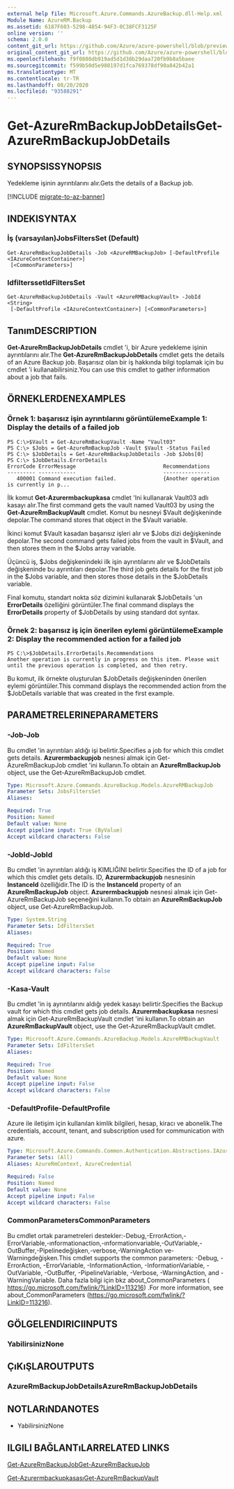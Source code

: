 ```yaml
---
external help file: Microsoft.Azure.Commands.AzureBackup.dll-Help.xml
Module Name: AzureRM.Backup
ms.assetid: 6187F603-5298-4854-94F3-0C38FCF3125F
online version: ''
schema: 2.0.0
content_git_url: https://github.com/Azure/azure-powershell/blob/preview/src/ResourceManager/AzureBackup/Commands.AzureBackup/help/Get-AzureRmBackupJobDetails.md
original_content_git_url: https://github.com/Azure/azure-powershell/blob/preview/src/ResourceManager/AzureBackup/Commands.AzureBackup/help/Get-AzureRmBackupJobDetails.md
ms.openlocfilehash: f9f0808db919ad5d1d38b29daa720fb9b8a5baee
ms.sourcegitcommit: f599b50d5e980197d1fca769378df90a842b42a1
ms.translationtype: MT
ms.contentlocale: tr-TR
ms.lasthandoff: 08/20/2020
ms.locfileid: "93588291"
---
```

# <span data-ttu-id="60907-101">Get-AzureRmBackupJobDetails</span><span class="sxs-lookup"><span data-stu-id="60907-101">Get-AzureRmBackupJobDetails</span></span>

## <span data-ttu-id="60907-102">SYNOPSIS</span><span class="sxs-lookup"><span data-stu-id="60907-102">SYNOPSIS</span></span>
<span data-ttu-id="60907-103">Yedekleme işinin ayrıntılarını alır.</span><span class="sxs-lookup"><span data-stu-id="60907-103">Gets the details of a Backup job.</span></span>

[!INCLUDE [migrate-to-az-banner](../../includes/migrate-to-az-banner.md)]

## <span data-ttu-id="60907-104">INDEKI</span><span class="sxs-lookup"><span data-stu-id="60907-104">SYNTAX</span></span>

### <span data-ttu-id="60907-105">İş (varsayılan)</span><span class="sxs-lookup"><span data-stu-id="60907-105">JobsFiltersSet (Default)</span></span>
```
Get-AzureRmBackupJobDetails -Job <AzureRMBackupJob> [-DefaultProfile <IAzureContextContainer>]
 [<CommonParameters>]
```

### <span data-ttu-id="60907-106">Idfiltersset</span><span class="sxs-lookup"><span data-stu-id="60907-106">IdFiltersSet</span></span>
```
Get-AzureRmBackupJobDetails -Vault <AzureRMBackupVault> -JobId <String>
 [-DefaultProfile <IAzureContextContainer>] [<CommonParameters>]
```

## <span data-ttu-id="60907-107">Tanım</span><span class="sxs-lookup"><span data-stu-id="60907-107">DESCRIPTION</span></span>
<span data-ttu-id="60907-108">**Get-AzureRmBackupJobDetails** cmdlet 'i, bir Azure yedekleme işinin ayrıntılarını alır.</span><span class="sxs-lookup"><span data-stu-id="60907-108">The **Get-AzureRmBackupJobDetails** cmdlet gets the details of an Azure Backup job.</span></span>
<span data-ttu-id="60907-109">Başarısız olan bir iş hakkında bilgi toplamak için bu cmdlet 'i kullanabilirsiniz.</span><span class="sxs-lookup"><span data-stu-id="60907-109">You can use this cmdlet to gather information about a job that fails.</span></span>

## <span data-ttu-id="60907-110">ÖRNEKLERDEN</span><span class="sxs-lookup"><span data-stu-id="60907-110">EXAMPLES</span></span>

### <span data-ttu-id="60907-111">Örnek 1: başarısız işin ayrıntılarını görüntüleme</span><span class="sxs-lookup"><span data-stu-id="60907-111">Example 1: Display the details of a failed job</span></span>
```
PS C:\>$Vault = Get-AzureRmBackupVault -Name "Vault03" 
PS C:\> $Jobs = Get-AzureRmBackupJob -Vault $Vault -Status Failed
PS C:\> $JobDetails = Get-AzureRmBackupJobDetails -Job $Jobs[0]
PS C:\> $JobDetails.ErrorDetails
ErrorCode ErrorMessage                            Recommendations
--------- ------------                            ---------------
   400001 Command execution failed.               {Another operation is currently in p...
```

<span data-ttu-id="60907-112">İlk komut **Get-Azurermbackupkasa** cmdlet 'Ini kullanarak Vault03 adlı kasayı alır.</span><span class="sxs-lookup"><span data-stu-id="60907-112">The first command gets the vault named Vault03 by using the **Get-AzureRmBackupVault** cmdlet.</span></span>
<span data-ttu-id="60907-113">Komut bu nesneyi $Vault değişkeninde depolar.</span><span class="sxs-lookup"><span data-stu-id="60907-113">The command stores that object in the $Vault variable.</span></span>

<span data-ttu-id="60907-114">İkinci komut $Vault kasadan başarısız işleri alır ve $Jobs dizi değişkeninde depolar.</span><span class="sxs-lookup"><span data-stu-id="60907-114">The second command gets failed jobs from the vault in $Vault, and then stores them in the $Jobs array variable.</span></span>

<span data-ttu-id="60907-115">Üçüncü iş, $Jobs değişkenindeki ilk işin ayrıntılarını alır ve $JobDetails değişkeninde bu ayrıntıları depolar.</span><span class="sxs-lookup"><span data-stu-id="60907-115">The third job gets details for the first job in the $Jobs variable, and then stores those details in the $JobDetails variable.</span></span>

<span data-ttu-id="60907-116">Final komutu, standart nokta söz dizimini kullanarak $JobDetails 'un **ErrorDetails** özelliğini görüntüler.</span><span class="sxs-lookup"><span data-stu-id="60907-116">The final command displays the **ErrorDetails** property of $JobDetails by using standard dot syntax.</span></span>

### <span data-ttu-id="60907-117">Örnek 2: başarısız iş için önerilen eylemi görüntüleme</span><span class="sxs-lookup"><span data-stu-id="60907-117">Example 2: Display the recommended action for a failed job</span></span>
```
PS C:\>$JobDetails.ErrorDetails.Recommendations
Another operation is currently in progress on this item. Please wait until the previous operation is completed, and then retry.
```

<span data-ttu-id="60907-118">Bu komut, ilk örnekte oluşturulan $JobDetails değişkeninden önerilen eylemi görüntüler.</span><span class="sxs-lookup"><span data-stu-id="60907-118">This command displays the recommended action from the $JobDetails variable that was created in the first example.</span></span>

## <span data-ttu-id="60907-119">PARAMETRELERINE</span><span class="sxs-lookup"><span data-stu-id="60907-119">PARAMETERS</span></span>

### <span data-ttu-id="60907-120">-Job</span><span class="sxs-lookup"><span data-stu-id="60907-120">-Job</span></span>
<span data-ttu-id="60907-121">Bu cmdlet 'in ayrıntıları aldığı işi belirtir.</span><span class="sxs-lookup"><span data-stu-id="60907-121">Specifies a job for which this cmdlet gets details.</span></span>
<span data-ttu-id="60907-122">**Azurermbackupjob** nesnesi almak için Get-AzureRmBackupJob cmdlet 'ini kullanın.</span><span class="sxs-lookup"><span data-stu-id="60907-122">To obtain an **AzureRmBackupJob** object, use the Get-AzureRmBackupJob cmdlet.</span></span>

```yaml
Type: Microsoft.Azure.Commands.AzureBackup.Models.AzureRMBackupJob
Parameter Sets: JobsFiltersSet
Aliases: 

Required: True
Position: Named
Default value: None
Accept pipeline input: True (ByValue)
Accept wildcard characters: False
```

### <span data-ttu-id="60907-123">-JobId</span><span class="sxs-lookup"><span data-stu-id="60907-123">-JobId</span></span>
<span data-ttu-id="60907-124">Bu cmdlet 'in ayrıntıları aldığı iş KIMLIĞINI belirtir.</span><span class="sxs-lookup"><span data-stu-id="60907-124">Specifies the ID of a job for which this cmdlet gets details.</span></span>
<span data-ttu-id="60907-125">ID, **Azurermbackupjob** nesnesinin **InstanceId** özelliğidir.</span><span class="sxs-lookup"><span data-stu-id="60907-125">The ID is the **InstanceId** property of an **AzureRmBackupJob** object.</span></span>
<span data-ttu-id="60907-126">**Azurermbackupjob** nesnesi almak için Get-AzureRmBackupJob seçeneğini kullanın.</span><span class="sxs-lookup"><span data-stu-id="60907-126">To obtain an **AzureRmBackupJob** object, use Get-AzureRmBackupJob.</span></span>

```yaml
Type: System.String
Parameter Sets: IdFiltersSet
Aliases: 

Required: True
Position: Named
Default value: None
Accept pipeline input: False
Accept wildcard characters: False
```

### <span data-ttu-id="60907-127">-Kasa</span><span class="sxs-lookup"><span data-stu-id="60907-127">-Vault</span></span>
<span data-ttu-id="60907-128">Bu cmdlet 'in iş ayrıntılarını aldığı yedek kasayı belirtir.</span><span class="sxs-lookup"><span data-stu-id="60907-128">Specifies the Backup vault for which this cmdlet gets job details.</span></span>
<span data-ttu-id="60907-129">**Azurermbackupkasa** nesnesi almak için Get-AzureRmBackupVault cmdlet 'ini kullanın.</span><span class="sxs-lookup"><span data-stu-id="60907-129">To obtain an **AzureRmBackupVault** object, use the Get-AzureRmBackupVault cmdlet.</span></span>

```yaml
Type: Microsoft.Azure.Commands.AzureBackup.Models.AzureRMBackupVault
Parameter Sets: IdFiltersSet
Aliases: 

Required: True
Position: Named
Default value: None
Accept pipeline input: False
Accept wildcard characters: False
```

### <span data-ttu-id="60907-130">-DefaultProfile</span><span class="sxs-lookup"><span data-stu-id="60907-130">-DefaultProfile</span></span>
<span data-ttu-id="60907-131">Azure ile iletişim için kullanılan kimlik bilgileri, hesap, kiracı ve abonelik.</span><span class="sxs-lookup"><span data-stu-id="60907-131">The credentials, account, tenant, and subscription used for communication with azure.</span></span>

```yaml
Type: Microsoft.Azure.Commands.Common.Authentication.Abstractions.IAzureContextContainer
Parameter Sets: (All)
Aliases: AzureRmContext, AzureCredential

Required: False
Position: Named
Default value: None
Accept pipeline input: False
Accept wildcard characters: False
```

### <span data-ttu-id="60907-132">CommonParameters</span><span class="sxs-lookup"><span data-stu-id="60907-132">CommonParameters</span></span>
<span data-ttu-id="60907-133">Bu cmdlet ortak parametreleri destekler:-Debug,-ErrorAction,-ErrorVariable,-ınformationaction,-ınformationvariable,-OutVariable,-OutBuffer,-Pipelinedeğişken,-verbose,-WarningAction ve-Warningdeğişken.</span><span class="sxs-lookup"><span data-stu-id="60907-133">This cmdlet supports the common parameters: -Debug, -ErrorAction, -ErrorVariable, -InformationAction, -InformationVariable, -OutVariable, -OutBuffer, -PipelineVariable, -Verbose, -WarningAction, and -WarningVariable.</span></span> <span data-ttu-id="60907-134">Daha fazla bilgi için bkz about_CommonParameters ( https://go.microsoft.com/fwlink/?LinkID=113216) .</span><span class="sxs-lookup"><span data-stu-id="60907-134">For more information, see about_CommonParameters (https://go.microsoft.com/fwlink/?LinkID=113216).</span></span>

## <span data-ttu-id="60907-135">GÖLGELENDIRICI</span><span class="sxs-lookup"><span data-stu-id="60907-135">INPUTS</span></span>

### <span data-ttu-id="60907-136">Yabilirsiniz</span><span class="sxs-lookup"><span data-stu-id="60907-136">None</span></span>

## <span data-ttu-id="60907-137">ÇıKıŞLAR</span><span class="sxs-lookup"><span data-stu-id="60907-137">OUTPUTS</span></span>

### <span data-ttu-id="60907-138">AzureRmBackupJobDetails</span><span class="sxs-lookup"><span data-stu-id="60907-138">AzureRmBackupJobDetails</span></span>

## <span data-ttu-id="60907-139">NOTLARıNDA</span><span class="sxs-lookup"><span data-stu-id="60907-139">NOTES</span></span>
* <span data-ttu-id="60907-140">Yabilirsiniz</span><span class="sxs-lookup"><span data-stu-id="60907-140">None</span></span>

## <span data-ttu-id="60907-141">ILGILI BAĞLANTıLAR</span><span class="sxs-lookup"><span data-stu-id="60907-141">RELATED LINKS</span></span>

[<span data-ttu-id="60907-142">Get-AzureRmBackupJob</span><span class="sxs-lookup"><span data-stu-id="60907-142">Get-AzureRmBackupJob</span></span>](./Get-AzureRmBackupJob.md)

[<span data-ttu-id="60907-143">Get-Azurermbackupkasası</span><span class="sxs-lookup"><span data-stu-id="60907-143">Get-AzureRmBackupVault</span></span>](./Get-AzureRmBackupVault.md)


